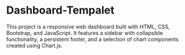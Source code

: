 # Dashboard-Tempalet
This project is a responsive web dashboard built with HTML, CSS, Bootstrap, and JavaScript. It features a sidebar with collapsible functionality, a persistent footer, and a selection of chart components created using Chart.js.
